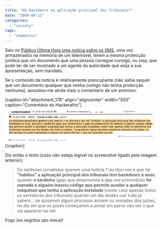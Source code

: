 ```yaml
---
title: "Há backdoors na aplicação principal dos Tribunais?"
date: "2008-08-12"
categories: 
  - "society"
tags: 
  - "shameless"
---
```


Saiu no [Público Última Hora uma notícia sobre os SMS](http://ultimahora.publico.clix.pt/noticia.aspx?id=1338652), uma vez armazenados na memória de um telemóvel, terem a mesma protecção jurídica que um documento que uma pessoa carregue consigo, ou seja, que pode ter de ser mostrado a um agente da autoridade que exija a sua apresentação, sem mandato.

Se o conteúdo da notícia é relativamente preocupante (não sabia sequer que um documento qualquer que venha comigo não tenha protecção nenhuma), assustou-me ainda mais o comentário de um anónimo:

\[caption id="attachment\_178" align="aligncenter" width="500" caption="Comentário do Hackeralho"\][![Comentário do Hackeralho](images/hackeralho-mini.png "hackeralho-mini")](http://blog.1407.org/wp-content/uploads/2008/08/hackeralho.png)\[/caption\]

Diz então o texto (caso não esteja legível no screenshot ligado pela imagem anterior):

> Os senhores jornalistas querem uma noticia ? eu dou-vos e que tal **"habilus" a aplicação principal dos tribunais tem backdoors à anos**, quando **o sardinha** (gajo que desenvolvia a app nos primordios) **foi ownado e alguém inseriu código que permite aceder a qualquer máquinas que tenha a aplicação instalada** (neste caso apenas todos os servidores dos tribunais) quando um dia destes cair tudo já sabem... se quiserem algum processo avisem ou moradas dos juizes, no dia em que os juizes começarem a armar em parvo vão ver o que vai aparecer na net.

Fogo (os negritos são meus)!
